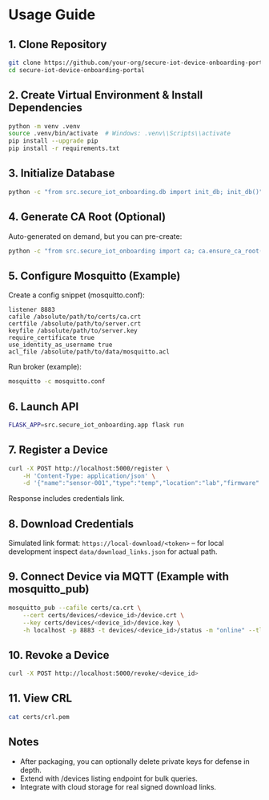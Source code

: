 # Usage Guide

## 1. Clone Repository
```bash
git clone https://github.com/your-org/secure-iot-device-onboarding-portal.git
cd secure-iot-device-onboarding-portal
```

## 2. Create Virtual Environment & Install Dependencies
```bash
python -m venv .venv
source .venv/bin/activate  # Windows: .venv\\Scripts\\activate
pip install --upgrade pip
pip install -r requirements.txt
```

## 3. Initialize Database
```bash
python -c "from src.secure_iot_onboarding.db import init_db; init_db()"
```

## 4. Generate CA Root (Optional)
Auto-generated on demand, but you can pre-create:
```bash
python -c "from src.secure_iot_onboarding import ca; ca.ensure_ca_root()"
```

## 5. Configure Mosquitto (Example)
Create a config snippet (mosquitto.conf):
```
listener 8883
cafile /absolute/path/to/certs/ca.crt
certfile /absolute/path/to/server.crt
keyfile /absolute/path/to/server.key
require_certificate true
use_identity_as_username true
acl_file /absolute/path/to/data/mosquitto.acl
```

Run broker (example):
```bash
mosquitto -c mosquitto.conf
```

## 6. Launch API
```bash
FLASK_APP=src.secure_iot_onboarding.app flask run
```

## 7. Register a Device
```bash
curl -X POST http://localhost:5000/register \
	-H 'Content-Type: application/json' \
	-d '{"name":"sensor-001","type":"temp","location":"lab","firmware":"1.0.0"}'
```
Response includes credentials link.

## 8. Download Credentials
Simulated link format: `https://local-download/<token>` – for local development inspect `data/download_links.json` for actual path.

## 9. Connect Device via MQTT (Example with mosquitto_pub)
```bash
mosquitto_pub --cafile certs/ca.crt \
	--cert certs/devices/<device_id>/device.crt \
	--key certs/devices/<device_id>/device.key \
	-h localhost -p 8883 -t devices/<device_id>/status -m "online" --tls-version tlsv1.2
```

## 10. Revoke a Device
```bash
curl -X POST http://localhost:5000/revoke/<device_id>
```

## 11. View CRL
```bash
cat certs/crl.pem
```

## Notes
* After packaging, you can optionally delete private keys for defense in depth.
* Extend with /devices listing endpoint for bulk queries.
* Integrate with cloud storage for real signed download links.

